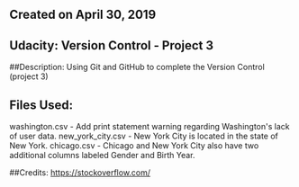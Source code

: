 ## Created on April 30, 2019

## Udacity: Version Control - Project 3

##Description:
Using Git and GitHub to complete the Version Control (project 3)

## Files Used:
washington.csv - Add print statement warning regarding Washington's lack of user data.
new_york_city.csv - New York City is located in the state of New York.
chicago.csv - Chicago and New York City also have two additional columns labeled Gender and Birth Year.

##Credits:
https://stockoverflow.com/
